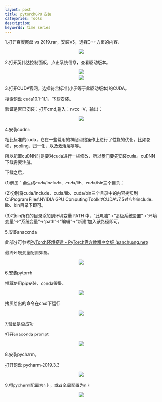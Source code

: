 ```yaml
---
layout: post
title: pytorchGPU 安装
categories: Tools
description: 
keywords: time series
---
```


1.打开百度网盘 vs 2019.rar，安装VS，选择C++方面的内容。

<div align="center"> 
    <img src="https://Ruifmaxx.github.io/images/tools/1.png" style="zoom:100%" />
​    

</div>

2.打开英伟达控制面板，点击系统信息，查看驱动版本。

<div align="center"> 
    <img src="https://Ruifmaxx.github.io/images/tools/2.png" style="zoom:100%" />
​    

</div>


<div align="center"> 
    <img src="https://Ruifmaxx.github.io/images/tools/3.png" style="zoom:100%" />
​    

</div>

3.打开CUDA官网，选择符合标准(小于等于此驱动版本)的CUDA。

搜索网盘 cuda10.1-11.1，下载安装。

验证是否已安装：打开cmd,输入：nvcc -V，输出：

<div align="center"> 
    <img src="https://Ruifmaxx.github.io/images/tools/4.png" style="zoom:100%" />
​    

</div>

4.安装cudnn

相比标准的cuda，它在一些常用的神经网络操作上进行了性能的优化，比如卷积，pooling，归一化，以及激活层等等。

所以配置cuDNN时是要对cuda进行一些修改，所以我们要先安装cuda。cuDNN下载需要注册。

下载之后，

(1)解压：会生成cuda/include、cuda/lib、cuda/bin三个目录；

(2)分别将cuda/include、cuda/lib、cuda/bin三个目录中的内容拷贝到C:\Program Files\NVIDIA GPU Computing Toolkit\CUDA\v7.5对应的include、lib、bin目录下即可。

(3)将bin所在的目录添加到环境变量 PATH 中，“此电脑”→“高级系统设置”→“环境变量”→“系统变量”→“path”→“编辑”→“新建”加入该路径即可。



5.安装anaconda

此部分可参考[PyTorch环境搭建 - PyTorch官方教程中文版 (panchuang.net)](http://pytorch.panchuang.net/FirstSection/InstallIutorial/)

最终环境变量配置如图。

<div align="center"> 
    <img src="https://Ruifmaxx.github.io/images/tools/5.png" style="zoom:100%" />
​    

</div>

6.安装pytorch

推荐使用pip安装，conda很慢。

<div align="center"> 
    <img src="https://Ruifmaxx.github.io/images/tools/6.png" style="zoom:100%" />
​    

</div>

拷贝给出的命令在cmd下运行

<div align="center"> 
    <img src="https://Ruifmaxx.github.io/images/tools/7.png" style="zoom:100%" />
​    

</div>

7.验证是否成功

打开anaconda prompt

<div align="center"> 
    <img src="https://Ruifmaxx.github.io/images/tools/8.png" style="zoom:100%" />
​    

</div>

8.安装pycharm。

打开网盘 pycharm-2019.3.3

<div align="center"> 
    <img src="https://Ruifmaxx.github.io/images/tools/9.png" style="zoom:100%" />
​    

</div>

9.将pycharm配置为n卡，或者全局配置为n卡

<div align="center"> 
    <img src="https://Ruifmaxx.github.io/images/tools/10.png" style="zoom:100%" />
​    

</div>